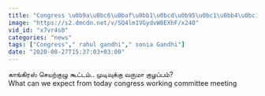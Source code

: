 ```yaml
---
title: "Congress \u0b9a\u0bc6\u0baf\u0bb1\u0bcd\u0b95\u0bc1\u0bb4\u0bc1 \u0b95\u0bc2\u0b9f\u0bcd\u0b9f\u0bae\u0bcd.. \u0bae\u0bc1\u0b9f\u0bbf\u0bb5\u0bc1\u0b95\u0bcd\u0b95\u0bc1 \u0bb5\u0bb0\u0bc1\u0bae\u0bbe \u0b95\u0bc1\u0bb4\u0baa\u0bcd\u0baa\u0bae\u0bcd?"
image: "https://s2.dmcdn.net/v/SQ4lm1VGydvW8EXhF/x240"
vid_id: "x7vr4s0"
categories: "news"
tags: ["Congress"," rahul gandhi"," sonia Gandhi"]
date: "2020-08-27T15:37:03+03:00"
---
```

காங்கிரஸ் செயற்குழு கூட்டம்.. முடிவுக்கு வருமா குழப்பம்?   <br>What can we expect from today congress working committee meeting  <br>
